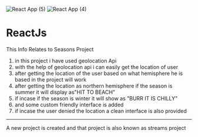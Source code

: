 ![React App (5)](https://user-images.githubusercontent.com/48400035/113599038-ab982f80-965b-11eb-9027-53285520cae7.png)
![React App (4)](https://user-images.githubusercontent.com/48400035/113598853-6247e000-965b-11eb-9850-9f5fbe74a1b6.png)
# ReactJs
This Info Relates to Seasons Project
1) in this project i have used geolocation Api
2) with the help of geolocation api i can easily get the location of user
3) after getting the location of the user based on what hemisphere he is based in the project will work
4) after getting the location as northern hemisphere if the season is summer it will display as"HIT TO BEACH"
5) if incase if the season is winter it will show as "BURR IT IS CHILLY"
6) and some custom friendly interface is added 
7) if incase the user denied the location a clean interface is also provided
------------
A new project is created and that project is also known as streams project
